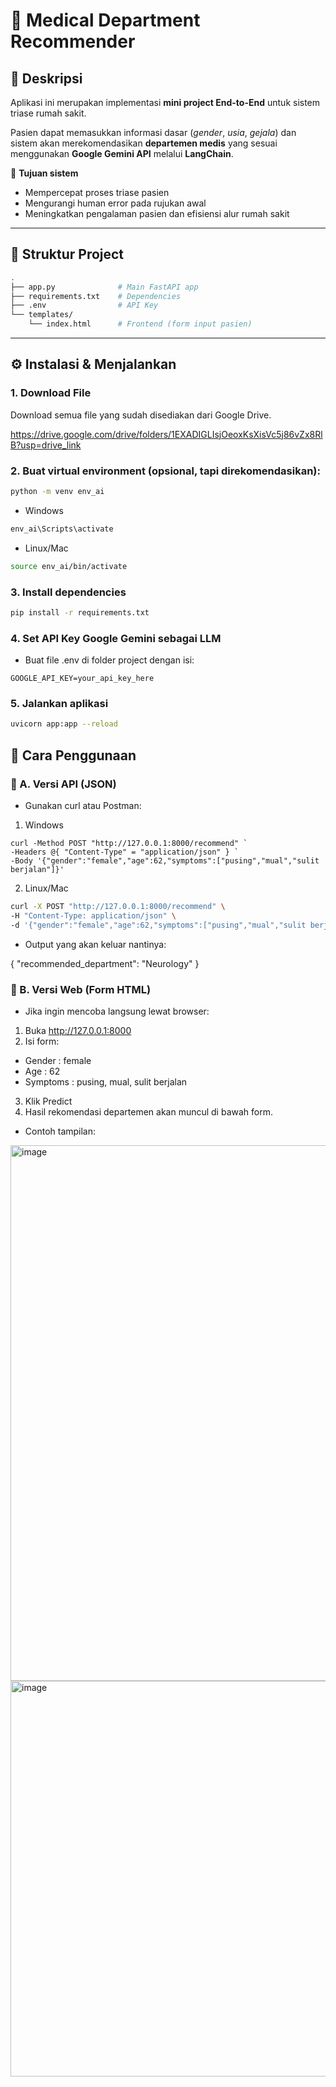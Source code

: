 # 🏥 Medical Department Recommender

## 📖 Deskripsi
Aplikasi ini merupakan implementasi **mini project End-to-End** untuk sistem triase rumah sakit.  

Pasien dapat memasukkan informasi dasar (*gender*, *usia*, *gejala*) dan sistem akan merekomendasikan **departemen medis** yang sesuai menggunakan **Google Gemini API** melalui **LangChain**.  

🎯 **Tujuan sistem**  
- Mempercepat proses triase pasien  
- Mengurangi human error pada rujukan awal  
- Meningkatkan pengalaman pasien dan efisiensi alur rumah sakit  

---

## 📂 Struktur Project
```bash
.
├── app.py              # Main FastAPI app
├── requirements.txt    # Dependencies
├── .env                # API Key
└── templates/
    └── index.html      # Frontend (form input pasien)
```

---

## ⚙️ Instalasi & Menjalankan

### 1. Download File
Download semua file yang sudah disediakan dari Google Drive.

https://drive.google.com/drive/folders/1EXADIGLIsjOeoxKsXisVc5j86vZx8RlB?usp=drive_link

### 2. Buat virtual environment (opsional, tapi direkomendasikan):
```bash
python -m venv env_ai
```

- Windows
```powershell
env_ai\Scripts\activate   
```

- Linux/Mac
```bash
source env_ai/bin/activate   
```

### 3. Install dependencies
```bash
pip install -r requirements.txt
```
### 4. Set API Key Google Gemini sebagai LLM
- Buat file .env di folder project dengan isi:
```env
GOOGLE_API_KEY=your_api_key_here
```

### 5. Jalankan aplikasi
```bash
uvicorn app:app --reload
```

## 📌 Cara Penggunaan

### 🔹 A. Versi API (JSON)
- Gunakan curl atau Postman:

1. Windows
```power shell
curl -Method POST "http://127.0.0.1:8000/recommend" `
-Headers @{ "Content-Type" = "application/json" } `
-Body '{"gender":"female","age":62,"symptoms":["pusing","mual","sulit berjalan"]}'
```

2. Linux/Mac
```bash
curl -X POST "http://127.0.0.1:8000/recommend" \
-H "Content-Type: application/json" \
-d '{"gender":"female","age":62,"symptoms":["pusing","mual","sulit berjalan"]}'
```

- Output yang akan keluar nantinya:

{
  "recommended_department": "Neurology"
}

### 🔹 B. Versi Web (Form HTML)
- Jika ingin mencoba langsung lewat browser:
1. Buka http://127.0.0.1:8000
2. Isi form:
- Gender    : female
- Age       : 62
- Symptoms  : pusing, mual, sulit berjalan
3. Klik Predict
4. Hasil rekomendasi departemen akan muncul di bawah form.

- Contoh tampilan:
<img width="1919" height="857" alt="image" src="https://github.com/user-attachments/assets/7b4c3504-1756-430e-9e2d-347d5552f9d7" />

<img width="1918" height="633" alt="image" src="https://github.com/user-attachments/assets/2b6ed875-9101-4584-a7cd-c297141b90f7" />


